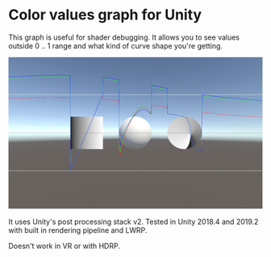 # Color values graph for Unity

This graph is useful for shader debugging. It allows you to see values outside 0 .. 1 range and what kind of curve shape you're getting.

![Screenshot](Screenshot.png?raw=true)

It uses Unity's post processing stack v2. Tested in Unity 2018.4 and 2019.2 with built in rendering pipeline and LWRP.

Doesn't work in VR or with HDRP.